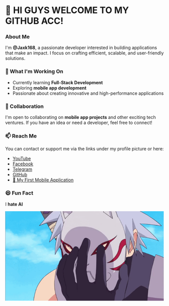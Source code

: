 # 👋 HI GUYS WELCOME TO MY GITHUB ACC!  

### About Me  
I'm **@Jaxk168**, a passionate developer interested in building applications that make an impact. I focus on crafting efficient, scalable, and user-friendly solutions.  

### 🚀 What I'm Working On  
- Currently learning **Full-Stack Development**  
- Exploring **mobile app development** 
- Passionate about creating innovative and high-performance applications  

### 🤝 Collaboration  
I'm open to collaborating on **mobile app projects** and other exciting tech ventures. If you have an idea or need a developer, feel free to connect!  

### 📫 Reach Me  
You can contact or support me via the links under my profile picture or here:  
- [YouTube](https://youtube.com/@jackmp3fx?si=19gciCczBXxYfRwn)  
- [Facebook](https://www.facebook.com/share/165PRpanWb/)  
- [Telegram](https://t.me/Honkai_arikathana)  
- [GitHub](https://github.com/jaxk168) 
- [📱 My First Mobile Application](https://drive.google.com/file/d/1iZ2auLwjii-Xx6qsM7pjB4lRCV5AUq62/view?usp=drivesdk)

### 😄 Fun Fact  
I **hate AI**

![My GIF](https://raw.githubusercontent.com/jaxk168/jaxk168/main/mk.gif)
